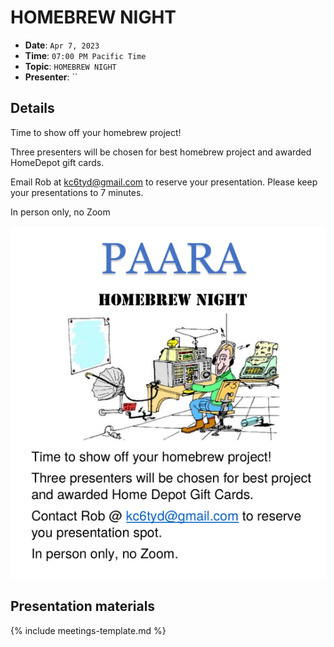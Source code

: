 # HOMEBREW NIGHT

* **Date**: `Apr 7, 2023`
* **Time**: `07:00 PM Pacific Time`
* **Topic**: `HOMEBREW NIGHT`
* **Presenter**: ``

## Details

Time to show off your homebrew project!

Three presenters will be chosen for best homebrew project and awarded HomeDepot gift  cards.

Email Rob at kc6tyd@gmail.com to reserve your presentation. Please keep your presentations to 7 minutes.

In person only, no Zoom

![230315-Homebrew_night-pp-1.ppm.png](230315-Homebrew_night-pp-1.ppm.png)

## Presentation materials

{% include meetings-template.md %}

